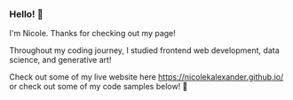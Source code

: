 ### Hello! 👋

I'm Nicole. Thanks for checking out my page! 

Throughout my coding journey, I studied frontend web development, data science, and generative art!

Check out some of my live website here https://nicolekalexander.github.io/ 
or check out some of my code samples below! 
🥝
